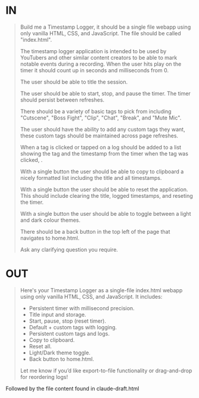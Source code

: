 # IN

> Build me a Timestamp Logger, it should be a single file webapp using only vanilla HTML, CSS, and JavaScript. The file should be called "index.html".
>
> The timestamp logger application is intended to be used by YouTubers and other similar content creators to be able to mark notable events during a recording. When the user hits play on the timer it should count up in seconds and milliseconds from 0.
>
> The user should be able to title the session.
> 
> The user should be able to start, stop, and pause the timer. The timer should persist between refreshes.
> 
> There should be a variety of basic tags to pick from including "Cutscene", "Boss Fight", "Clip", "Chat", "Break", and "Mute Mic".
> 
> The user should have the ability to add any custom tags they want, these custom tags should be maintained across page refreshes.
> 
> When a tag is clicked or tapped on a log should be added to a list showing the tag and the timestamp from the timer when the tag was clicked, .
> 
> With a single button the user should be able to copy to clipboard a nicely formatted list including the title and all timestamps.
> 
> With a single button the user should be able to reset the application. This should include clearing the title, logged timestamps, and reseting the timer.
> 
> With a single button the user should be able to toggle between a light and dark colour themes.
> 
> There should be a back button in the top left of the page that navigates to home.html.
> 
> Ask any clarifying question you require.

# OUT

> Here's your Timestamp Logger as a single-file index.html webapp using only vanilla HTML, CSS, and JavaScript. It includes:
> * Persistent timer with millisecond precision.
> * Title input and storage.
> * Start, pause, stop (reset timer).
> * Default + custom tags with logging.
> * Persistent custom tags and logs.
> * Copy to clipboard.
> * Reset all.
> * Light/Dark theme toggle.
> * Back button to home.html.
> 
> Let me know if you’d like export-to-file functionality or drag-and-drop for reordering logs!

Followed by the file content found in claude-draft.html